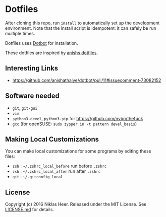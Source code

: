 Dotfiles
========

After cloning this repo, run `install` to automatically set up the development
environment. Note that the install script is idempotent: it can safely be run
multiple times.

Dotfiles uses [Dotbot][dotbot] for installation.

These dotfiles are inspired by [anishs dotfiles](https://github.com/anishathalye/dotfiles).

## Interesting Links

- https://github.com/anishathalye/dotbot/pull/11#issuecomment-73082152

Software needed
---------------

* `git`, `git-gui`
* `vim`
* `python3-devel`, `python3-pip` for https://github.com/nvbn/thefuck
* `gcc` (for openSUSE: `sudo zypper in -t pattern devel_basis`)


Making Local Customizations
---------------------------

You can make local customizations for some programs by editing these files:

* `zsh` : `~/.zshrc_local_before` run before `.zshrc`
* `zsh` : `~/.zshrc_local_after` run after `.zshrc`
* `git` : `~/.gitconfig_local`


License
-------

Copyright (c) 2016 Niklas Heer. Released under the MIT License. See
[LICENSE.md][license] for details.

[dotbot]: https://github.com/anishathalye/dotbot
[license]: LICENSE.md
